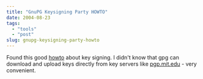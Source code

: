 ```yaml
---
title: "GnuPG Keysigning Party HOWTO"
date: 2004-08-23
tags: 
  - "tools"
  - "post"
slug: gnupg-keysigning-party-howto
---
```


Found this good [howto](http://www.cryptnet.net/fdp/crypto/gpg-party.html) about key signing. I didn't know that gpg can download and upload keys directly from key servers like [pgp.mit.edu](http://pgp.mit.edu/) - very convenient.
